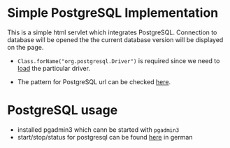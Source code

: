 # Simple PostgreSQL Implementation
This is a simple html servlet which integrates PostgreSQL. Connection to database will be opened the the current database version will be displayed on the page.

* `Class.forName("org.postgresql.Driver")` is required since we need to [load](https://stackoverflow.com/questions/8053095/what-is-the-actual-use-of-class-fornameoracle-jdbc-driver-oracledriver-while) the particular driver.

* The pattern for PostgreSQL url can be checked [here](https://jdbc.postgresql.org/documentation/head/connect.html).

# PostgreSQL usage

* installed pgadmin3 which cann be started with `pgadmin3`
* start/stop/status for postgresql can be found [here](https://wiki.ubuntuusers.de/PostgreSQL/) in german